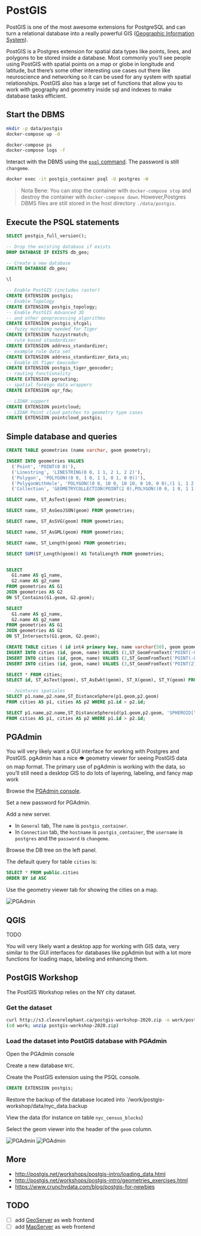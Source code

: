 # PostGIS

PostGIS is one of the most awesome extensions for PostgreSQL and can turn a relational database into a really powerful GIS ([Geographic Information System](https://en.wikipedia.org/wiki/Geographic_information_system)).

PostGIS is a Postgres extension for spatial data types like points, lines, and polygons to be stored inside a database. Most commonly you’ll see people using PostGIS with spatial points on a map or globe in longitude and latitude, but there’s some other interesting use cases out there like neuroscience and networking so it can be used for any system with spatial relationships. PostGIS also has a large set of functions that allow you to work with geography and geometry inside sql and indexes to make database tasks efficient.

## Start the DBMS

```bash
mkdir -p data/postgis
docker-compose up -d
```

```bash
docker-compose ps
docker-compose logs -f
```


Interact with the DBMS using the [`psql` command](https://docs.postgresql.fr/10/app-psql.html).
The password is still `changeme`.
```bash
docker exec -it postgis_container psql -U postgres -W
```

> Nota Bene: You can stop the container with `docker-compose stop` and destroy the container with `docker-compose down`. However,Postgres DBMS files are still stored in the host directory `./data/postgis`.


## Execute the PSQL statements

```sql
SELECT postgis_full_version();

-- Drop the existing database if exists
DROP DATABASE IF EXISTS db_geo;

-- Create a new database
CREATE DATABASE db_geo;

\l

-- Enable PostGIS (includes raster)
CREATE EXTENSION postgis;
-- Enable Topology
CREATE EXTENSION postgis_topology;
-- Enable PostGIS Advanced 3D 
-- and other geoprocessing algorithms
CREATE EXTENSION postgis_sfcgal;
-- fuzzy matching needed for Tiger
CREATE EXTENSION fuzzystrmatch;
-- rule based standardizer
CREATE EXTENSION address_standardizer;
-- example rule data set
CREATE EXTENSION address_standardizer_data_us;
-- Enable US Tiger Geocoder
CREATE EXTENSION postgis_tiger_geocoder;
-- routing functionality
CREATE EXTENSION pgrouting;
-- spatial foreign data wrappers
CREATE EXTENSION ogr_fdw;

-- LIDAR support
CREATE EXTENSION pointcloud;
-- LIDAR Point cloud patches to geometry type cases
CREATE EXTENSION pointcloud_postgis;
```

## Simple database and queries

```sql
CREATE TABLE geometries (name varchar, geom geometry);

INSERT INTO geometries VALUES
  ('Point', 'POINT(0 0)'),
  ('Linestring', 'LINESTRING(0 0, 1 1, 2 1, 2 2)'),
  ('Polygon', 'POLYGON((0 0, 1 0, 1 1, 0 1, 0 0))'),
  ('PolygonWithHole', 'POLYGON((0 0, 10 0, 10 10, 0 10, 0 0),(1 1, 1 2, 2 2, 2 1, 1 1))'),
  ('Collection', 'GEOMETRYCOLLECTION(POINT(2 0),POLYGON((0 0, 1 0, 1 1, 0 1, 0 0)))');

SELECT name, ST_AsText(geom) FROM geometries;

SELECT name, ST_AsGeoJSON(geom) FROM geometries;

SELECT name, ST_AsSVG(geom) FROM geometries;

SELECT name, ST_AsGML(geom) FROM geometries;

SELECT name, ST_Length(geom) FROM geometries;

SELECT SUM(ST_Length(geom)) AS TotalLength FROM geometries;


SELECT
  G1.name AS g1_name,
  G2.name AS g2_name
FROM geometries AS G1
JOIN geometries AS G2
ON ST_Contains(G1.geom, G2.geom);

SELECT
  G1.name AS g1_name,
  G2.name AS g2_name
FROM geometries AS G1
JOIN geometries AS G2
ON ST_Intersects(G1.geom, G2.geom);

```


```sql
CREATE TABLE cities ( id int4 primary key, name varchar(50), geom geometry(POINT,4326) );
INSERT INTO cities (id, geom, name) VALUES (1,ST_GeomFromText('POINT(-0.1257 51.508)',4326),'London, England');
INSERT INTO cities (id, geom, name) VALUES (2,ST_GeomFromText('POINT(-81.233 42.983)',4326),'London, Ontario');
INSERT INTO cities (id, geom, name) VALUES (3,ST_GeomFromText('POINT(27.91162491 -33.01529)',4326),'East London,SA');

SELECT * FROM cities;
SELECT id, ST_AsText(geom), ST_AsEwkt(geom), ST_X(geom), ST_Y(geom) FROM cities;

-- Jointures spatiales
SELECT p1.name,p2.name,ST_DistanceSphere(p1.geom,p2.geom)
FROM cities AS p1, cities AS p2 WHERE p1.id > p2.id;

SELECT p1.name,p2.name,ST_DistanceSpheroid(p1.geom,p2.geom, 'SPHEROID["GRS_1980",6378137,298.257222]')
FROM cities AS p1, cities AS p2 WHERE p1.id > p2.id;
```


## PGAdmin

You will very likely want a GUI interface for working with Postgres and PostGIS. pgAdmin has a nice 👁️ geometry viewer for seeing PostGIS data on map format. The primary use of pgAdmin is working with the data, so you’ll still need a desktop GIS to do lots of layering, labeling, and fancy map work


Browse the [PGAdmin console](http://localhost:5050).

Set a new password for PGAdmin.

Add a new server.
* In `General` tab, The `name` is `postgis_container`.
* In `Connection` tab, the `hostname` is `postgis_container`, the `username` is `postgres` and the  `password` is `changeme`.

Browse the DB tree on the left panel.

The default query for table `cities` is:
```sql
SELECT * FROM public.cities
ORDER BY id ASC 
```

Use the geometry viewer tab for showing the cities on a map.

![PGAdmin](images/pgadmin_postgis-01.png)


## QGIS

TODO

You will very likely want a desktop app for working with GIS data, very similar to the GUI interfaces for databases like pgAdmin but with a lot more functions for loading maps, labeling and enhancing them.


## PostGIS Workshop 

The PostGIS Workshop relies on the NY city dataset.

### Get the dataset

```bash
curl http://s3.cleverelephant.ca/postgis-workshop-2020.zip -o work/postgis-workshop-2020.zip 
(cd work; unzip postgis-workshop-2020.zip)
```

### Load the dataset into PostGIS database with PGAdmin

Open the PGAdmin console

Create a new database `NYC`.

Create the PostGIS extension using the PSQL console.
```sql
CREATE EXTENSION postgis;
```

Restore the backup of the database located into `/work/postgis-workshop/data/nyc_data.backup

View the data (for instance on table `nyc_census_blocks`)

Select the geom viewer into the header of the `geom` column.

![PGAdmin](images/pgadmin_postgis-03.png)
![PGAdmin](images/pgadmin_postgis-02.png)

## More
* http://postgis.net/workshops/postgis-intro/loading_data.html
* http://postgis.net/workshops/postgis-intro/geometries_exercises.html
* https://www.crunchydata.com/blog/postgis-for-newbies

## TODO
* [ ] add [GeoServer](https://hub.docker.com/r/kartoza/geoserver) as web frontend
* [ ] add [MapServer](https://hub.docker.com/r/mapserver/mapserver) as web frontend
